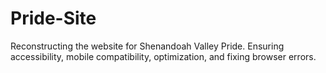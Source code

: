 # Pride-Site
Reconstructing the website for Shenandoah Valley Pride. Ensuring accessibility, mobile compatibility, optimization, and fixing browser errors.
